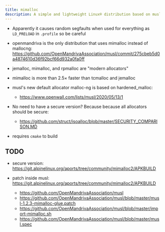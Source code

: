```yaml
---
title: mimalloc
description: A simple and lightweight Linux® distribution based on musl libc and toybox
---
```


- Apparently it causes random segfaults when used for everything as `LD_PRELOAD` in `.profile` so be careful

- openmandriva is the only distribution that uses mimalloc instead of mallocng: https://github.com/OpenMandrivaAssociation/musl/commit/275cbeb5d0a4874610d36f92bcf66d932a0fa0ff

- jemalloc, mimalloc, and rpmalloc are "modern allocators"
- mimalloc is more than 2.5× faster than tcmalloc and jemalloc
- musl's new default allocator malloc-ng is based on hardened_malloc:
  - https://www.openwall.com/lists/musl/2020/05/13/1

- No need to have a secure version? Because because all allocators should be secure:
  - https://github.com/struct/isoalloc/blob/master/SECURITY_COMPARISON.MD
- requires `cmake` to build

## TODO
* secure version: https://git.alpinelinux.org/aports/tree/community/mimalloc2/APKBUILD

* patch inside musl: https://git.alpinelinux.org/aports/tree/community/mimalloc2/APKBUILD
  - https://github.com/OpenMandrivaAssociation/musl
  - https://github.com/OpenMandrivaAssociation/musl/blob/master/musl-1.2.3-mimalloc-glue.patch
  - https://github.com/OpenMandrivaAssociation/musl/blob/master/import-mimalloc.sh
  - https://github.com/OpenMandrivaAssociation/musl/blob/master/musl.spec
